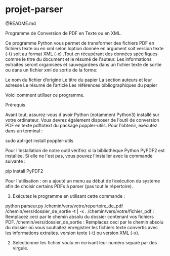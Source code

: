 # projet-parser

@README.md

Programme de Conversion de PDF en Texte ou en XML.

Ce programme Python vous permet de transformer des fichiers PDF en fichiers texte ou en xml selon loption donnée en argument soit version texte (-t) soit au format XML (-x) .Tout en récupérant des données spécifiques comme le titre du document et le résumé de l'auteur. Les informations extraites seront organisées et sauvegardées dans un fichier texte de sortie ou dans un fichier xml de sortie de la forme:
<article>
  <preamble> Le nom du fichier d’origine </preamble>
  <titre> Le titre du papier </titre>
  <auteur> La section auteurs et leur adresse </auteur>
  <abstract> Le résumé de l’article </abstract>
  <biblio> Les références bibliographiques du papier</biblio>
</article>

 Voici comment utiliser ce programme.

Prérequis

Avant tout, assurez-vous d'avoir Python (notamment Python3) installé sur votre ordinateur. Vous devrez également disposer de l'outil de conversion PDF en texte pdftotext du package poppler-utils. Pour l'obtenir, exécutez dans un terminal : 

sudo apt-get install poppler-utils

Pour l'installation de notre outil vérifiez si la bibliothèque Python PyPDF2 est installée. Si elle ne l'est pas, vous pouvez l'installer avec la commande suivante :

pip install PyPDF2

Pour l'utilisation :
on a ajouté un menu au début de l’exécution du système afin de choisir certains PDFs à parser (pas tout le répertoire).

1. Exécutez le programme en utilisant cette commande :

python parseur.py /chemin/vers/votre/repertoire_de_pdf /chemin/vers/dossier_de_sortie -t | -x .
/chemin/vers/votre/fichier_pdf : Remplacez ceci par le chemin absolu du dossier contenant vos fichiers PDF.
/chemin/vers/dossier_de_sortie : Remplacez ceci par le chemin absolu du dossier où vous souhaitez enregistrer les fichiers texte convertis avec les informations extraites.
version texte (-t) ou version XML (-x).

2. Selectionner les fichier voulu en ecrivant leur numéro separé par des virgule.


